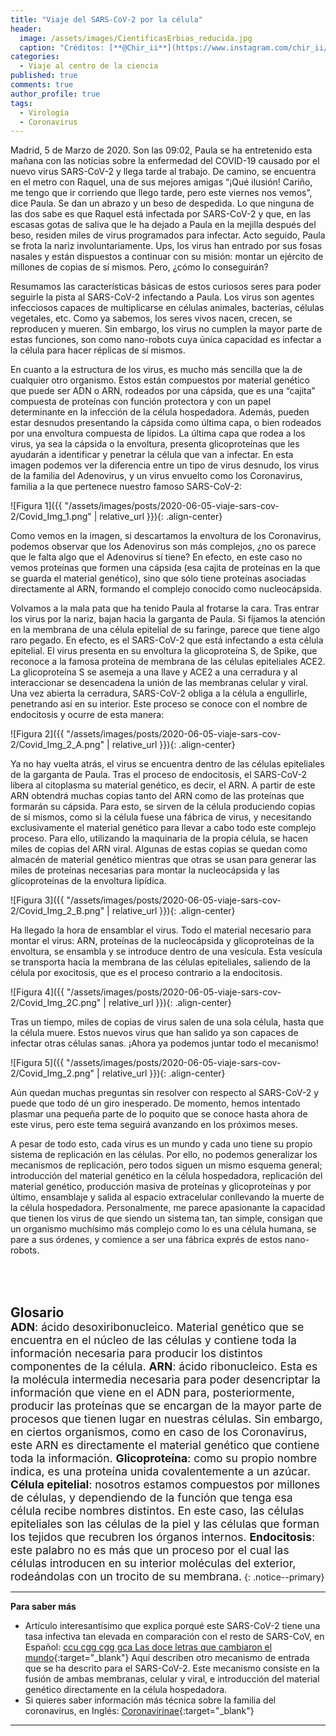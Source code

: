 ```yaml
---
title: "Viaje del SARS-CoV-2 por la célula"
header:
  image: /assets/images/CientificasErbias_reducida.jpg
  caption: "Créditos: [**@Chir_ii**](https://www.instagram.com/chir_ii/?hl=en)"
categories:
  - Viaje al centro de la ciencia
published: true
comments: true
author_profile: true
tags:
  - Virología
  - Coronavirus
--- 
```


 
Madrid, 5 de Marzo de 2020. Son las 09:02, Paula se ha entretenido esta mañana con las noticias sobre la enfermedad del COVID-19 causado por el nuevo virus SARS-CoV-2 y llega tarde al trabajo. De camino, se encuentra en el metro con Raquel, una de sus mejores amigas “¡Qué ilusión! Cariño, me tengo que ir corriendo que llego tarde, pero este viernes nos vemos”, dice Paula. Se dan un abrazo y un beso de despedida. Lo que ninguna de las dos sabe es que Raquel está infectada por SARS-CoV-2 y que, en las escasas gotas de saliva que le ha dejado a Paula en la mejilla después del beso, residen miles de virus programados para infectar. Acto seguido, Paula se frota la nariz involuntariamente. Ups, los virus han entrado por sus fosas nasales y están dispuestos a continuar con su misión: montar un ejército de millones de copias de sí mismos. Pero, ¿cómo lo conseguirán?
 
Resumamos las características básicas de estos curiosos seres para poder seguirle la pista al SARS-CoV-2 infectando a Paula. Los virus son agentes infecciosos capaces de multiplicarse en células animales, bacterias, células vegetales, etc. Como ya sabemos, los seres vivos nacen, crecen, se reproducen y mueren. Sin embargo, los virus no cumplen la mayor parte de estas funciones, son como nano-robots cuya única capacidad es infectar a la célula para hacer réplicas de sí mismos. 
 
En cuanto a la estructura de los virus, es mucho más sencilla que la de cualquier otro organismo. Estos están compuestos por material genético que puede ser ADN o ARN, rodeados por una cápsida, que es una “cajita” compuesta de proteínas con función protectora y con un papel determinante en la infección de la célula hospedadora. Además, pueden estar desnudos presentando la cápsida como última capa, o bien rodeados por una envoltura compuesta de lípidos. La última capa que rodea a los virus, ya sea la cápsida o la envoltura, presenta glicoproteínas que les ayudarán a identificar y penetrar la célula que van a infectar. En esta imagen podemos ver la diferencia entre un tipo de virus desnudo, los virus de la familia del Adenovirus, y un virus envuelto como los Coronavirus, familia a la que pertenece nuestro famoso SARS-CoV-2:


![Figura 1]({{ "/assets/images/posts/2020-06-05-viaje-sars-cov-2/Covid_Img_1.png" | relative_url }}){: .align-center}

Como vemos en la imagen, si descartamos la envoltura de los Coronavirus, podemos observar que los Adenovirus son más complejos, ¿no os parece que le falta algo que el Adenovirus sí tiene? En efecto, en este caso no vemos proteínas que formen una cápsida (esa cajita de proteínas en la que se guarda  el material genético), sino que sólo tiene proteínas asociadas directamente al ARN, formando el complejo conocido como nucleocápsida.
 
Volvamos a la mala pata que ha tenido Paula al frotarse la cara. Tras entrar los virus por la nariz, bajan hacia la garganta de Paula. Si fijamos la atención en la membrana de una célula epitelial de su faringe, parece que tiene algo raro pegado. En efecto, es el SARS-CoV-2 que está infectando a esta célula epitelial. El virus presenta en su envoltura la glicoproteína S, de Spike, que reconoce a la famosa proteína de membrana de las células epiteliales ACE2. La glicoproteína S se asemeja a una llave y ACE2 a una cerradura y al interaccionar se desencadena la unión de las membranas celular y viral. Una vez abierta la cerradura, SARS-CoV-2 obliga a la célula a engullirle, penetrando así en su interior. Este proceso se conoce con el nombre de endocitosis y ocurre de esta manera:

![Figura 2]({{ "/assets/images/posts/2020-06-05-viaje-sars-cov-2/Covid_Img_2_A.png" | relative_url }}){: .align-center}

Ya no hay vuelta atrás, el virus se encuentra dentro de las células epiteliales de la garganta de Paula. Tras el proceso de endocitosis, el SARS-CoV-2 libera al citoplasma su material genético, es decir, el ARN. A partir de este ARN obtendrá muchas copias tanto del ARN como de las proteínas que formarán su cápsida. Para esto, se sirven de la célula produciendo copias de sí mismos, como si la célula fuese una fábrica de virus, y necesitando exclusivamente el material genético para llevar a cabo todo este complejo proceso. Para ello, utilizando la maquinaria de la propia célula, se  hacen miles de copias del ARN viral. Algunas de estas copias se quedan como almacén de material genético mientras que otras se usan para generar las miles de proteínas necesarias para montar la nucleocápsida y las glicoproteínas de la envoltura lipídica. 

![Figura 3]({{ "/assets/images/posts/2020-06-05-viaje-sars-cov-2/Covid_Img_2_B.png" | relative_url }}){: .align-center}

Ha llegado la hora de ensamblar el virus. Todo el material necesario para montar el virus: ARN, proteínas de la nucleocápsida y glicoproteínas de la envoltura, se ensambla y se introduce dentro de una vesícula. Esta vesícula se transporta hacia la membrana de las células epiteliales, saliendo de la célula por exocitosis, que es el proceso contrario a la endocitosis. 

![Figura 4]({{ "/assets/images/posts/2020-06-05-viaje-sars-cov-2/Covid_Img_2C.png" | relative_url }}){: .align-center}

Tras un tiempo, miles de copias de virus salen de una sola célula, hasta que la célula muere. Estos nuevos virus que han salido ya son capaces de infectar otras células sanas. ¡Ahora ya podemos juntar todo el mecanismo!

![Figura 5]({{ "/assets/images/posts/2020-06-05-viaje-sars-cov-2/Covid_Img_2.png" | relative_url }}){: .align-center}

Aún quedan muchas preguntas sin resolver con respecto al  SARS-CoV-2 y puede que todo dé un giro inesperado. De momento, hemos intentado plasmar una pequeña parte de lo poquito que se conoce hasta ahora de este virus, pero este tema seguirá avanzando en los próximos meses. 
 
A pesar de todo esto, cada virus es un mundo y cada uno tiene su propio sistema de replicación en las células. Por ello, no podemos generalizar los mecanismos de replicación, pero todos siguen un mismo esquema general; introducción del material genético en la célula hospedadora, replicación del material genético, producción masiva de proteínas y glicoproteínas y por último, ensamblaje y salida al espacio extracelular conllevando la muerte de la célula hospedadora. Personalmente, me parece apasionante la capacidad que tienen los virus de que siendo un sistema tan, tan simple, consigan que un organismo muchísimo más complejo como lo es una célula humana, se pare a sus órdenes, y comience a ser una fábrica exprés de estos nano-robots.


&nbsp;  
&nbsp;  
&nbsp;   

<span style="font-size:1.5em">**Glosario**</span>
&nbsp;   
<span style="font-size:1.25em">**ADN**: ácido desoxiribonucleico. Material genético que se encuentra en el núcleo de las células y contiene toda la información necesaria para producir los distintos componentes de la célula. 
**ARN**: ácido ribonucleico. Esta es la molécula intermedia necesaria para poder desencriptar la información que viene en el ADN para, posteriormente, producir las proteínas que se encargan de la mayor parte de procesos que tienen lugar en nuestras células. Sin embargo, en ciertos organismos, como en caso de los Coronavirus, este ARN es directamente el material genético que contiene toda la información. 
**Glicoproteína**: como su propio nombre indica, es una proteína unida covalentemente a un azúcar.
**Célula epitelial**: nosotros estamos compuestos por millones de células, y dependiendo de la función que tenga esa célula recibe nombres distintos. En este caso, las células epiteliales son las células de la piel y las células que forman los tejidos que recubren los órganos internos. 
**Endocitosis**: este palabro no es más que un proceso por el cual las células introducen en su interior moléculas del exterior, rodeándolas con un trocito de su membrana.</span>
{: .notice--primary} 
     

---
**Para saber más**

* Artículo interesantísimo que explica porqué este SARS-CoV-2 tiene una tasa infectiva tan elevada en comparación con el resto 
de SARS-CoV, en Español: [ccu cgg cgg gca Las doce letras que cambiaron el mundo](https://elpais.com/elpais/2020/05/09/ciencia/1589059080_203445.html){:target="_blank"} Aquí describen otro mecanismo de entrada que se ha descrito para el SARS-CoV-2. Este mecanismo consiste en la fusión de ambas membranas, celular y viral, e introducción del material genético directamente en la célula hospedadora.
* Si quieres saber información más técnica sobre la familia del coronavirus, en Inglés: [Coronavirinae](https://viralzone.expasy.org/785){:target="_blank"}

---
